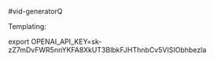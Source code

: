 #vid-generatorQ



Templating:


export OPENAI_API_KEY=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
